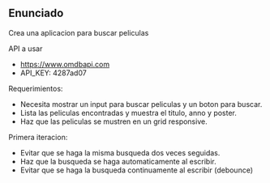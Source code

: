 ## Enunciado

Crea una aplicacion para buscar peliculas

API a usar

- https://www.omdbapi.com
- API_KEY: 4287ad07


Requerimientos:

- Necesita mostrar un input para buscar peliculas y un boton para buscar.
- Lista las peliculas encontradas y muestra el titulo, anno y poster.
- Haz que las peliculas se mustren en un grid responsive.

Primera iteracion:
- Evitar que se haga la misma busqueda dos veces seguidas.
- Haz que la busqueda se haga automaticamente al escribir.
- Evitar que se haga la busqueda continuamente al escribir (debounce)
